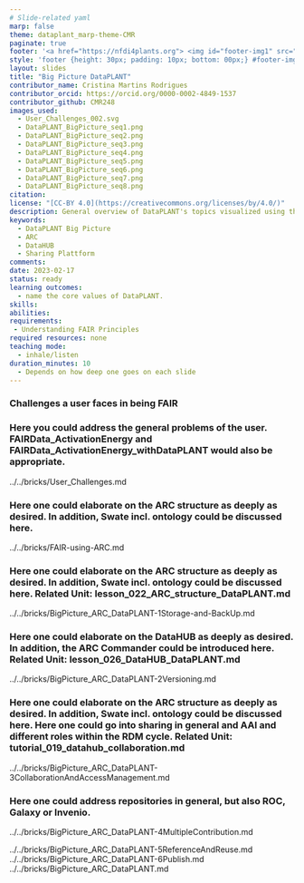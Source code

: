 ```yaml
---
# Slide-related yaml
marp: false
theme: dataplant_marp-theme-CMR
paginate: true
footer: '<a href="https://nfdi4plants.org"> <img id="footer-img1" src="../../../img/_logos/DataPLANT/DataPLANT_logo_square_bg_transparent.svg"></a> <a href="https://creativecommons.org/licenses/by/4.0/"><img id="footer-img2" src="../../../img/_logos/CreativeCommons/by.svg"> </a>'
style: 'footer {height: 30px; padding: 10px; bottom: 00px;} #footer-img1 {height: 30px; padding-left: 0px;} #footer-img2 {height: 20px; padding-left: 20px; opacity: 0.5;}'
layout: slides
title: "Big Picture DataPLANT"
contributor_name: Cristina Martins Rodrigues  
contributor_orcid: https://orcid.org/0000-0002-4849-1537  
contributor_github: CMR248
images_used:
  - User_Challenges_002.svg
  - DataPLANT_BigPicture_seq1.png
  - DataPLANT_BigPicture_seq2.png
  - DataPLANT_BigPicture_seq3.png
  - DataPLANT_BigPicture_seq4.png
  - DataPLANT_BigPicture_seq5.png
  - DataPLANT_BigPicture_seq6.png
  - DataPLANT_BigPicture_seq7.png
  - DataPLANT_BigPicture_seq8.png
citation:  
license: "[CC-BY 4.0](https://creativecommons.org/licenses/by/4.0/)"  
description: General overview of DataPLANT's topics visualized using the ARC. Each individual slide may serve as a starting point for a deeper insight into the respective topic.  
keywords:
  - DataPLANT Big Picture
  - ARC
  - DataHUB
  - Sharing Plattform
comments:  
date: 2023-02-17 
status: ready
learning outcomes:
  - name the core values of DataPLANT.
skills:
abilities:
requirements:
 - Understanding FAIR Principles
required resources: none
teaching mode:
  - inhale/listen
duration_minutes: 10
  - Depends on how deep one goes on each slide
---
```


### Challenges a user faces in being FAIR

### Here you could address the general problems of the user. FAIRData_ActivationEnergy and FAIRData_ActivationEnergy_withDataPLANT would also be appropriate.
../../bricks/User_Challenges.md

### Here one could elaborate on the ARC structure as deeply as desired. In addition, Swate incl. ontology could be discussed here.
../../bricks/FAIR-using-ARC.md

### Here one could elaborate on the ARC structure as deeply as desired. In addition, Swate incl. ontology could be discussed here. Related Unit: lesson_022_ARC_structure_DataPLANT.md
../../bricks/BigPicture_ARC_DataPLANT-1Storage-and-BackUp.md

### Here one could elaborate on the DataHUB as deeply as desired. In addition, the ARC Commander could be introduced here. Related Unit: lesson_026_DataHUB_DataPLANT.md
../../bricks/BigPicture_ARC_DataPLANT-2Versioning.md

### Here one could elaborate on the ARC structure as deeply as desired. In addition, Swate incl. ontology could be discussed here. Here one could go into sharing in general and AAI and different roles within the RDM cycle. Related Unit: tutorial_019_datahub_collaboration.md
../../bricks/BigPicture_ARC_DataPLANT-3CollaborationAndAccessManagement.md

### Here one could address repositories in general, but also ROC, Galaxy or Invenio.
../../bricks/BigPicture_ARC_DataPLANT-4MultipleContribution.md

../../bricks/BigPicture_ARC_DataPLANT-5ReferenceAndReuse.md
../../bricks/BigPicture_ARC_DataPLANT-6Publish.md
../../bricks/BigPicture_ARC_DataPLANT.md